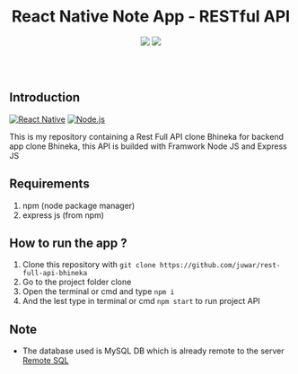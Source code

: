 <h1 align='center'>React Native Note App - RESTful API</h1>

<p align='center'>
  <img src='https://miro.medium.com/max/700/0*cQTv5n6xV7opBBIB' />
  <img src='https://kreitech.io/blog/wp-content/uploads/2018/10/1_-NOQtyJAGQ1RNC3iVt_thA.png' />
  </a>
</p>

<br>
<br>

## Introduction
[![React Native](https://img.shields.io/badge/Express%20-4.17.1-blue.svg?style=rounded-square)](https://expressjs.com/)
[![Node.js](https://img.shields.io/badge/Node.js-v.11.15-green.svg?style=rounded-square)](https://nodejs.org/)

This is my repository containing a Rest Full API clone Bhineka for backend app clone Bhineka, this API is builded with Framwork Node JS and Express JS

## Requirements
1. npm (node package manager)
2. express js (from npm)

## How to run the app ?
1. Clone this repository with `git clone https://github.com/juwar/rest-full-api-bhineka`
2. Go to the project folder clone
3. Open the terminal or cmd and type `npm i`
4. And the lest type in terminal or cmd `npm start` to run project API

## Note
* The database used is MySQL DB which is already remote to the server [Remote SQL](https://github.com/juwar/simpleAppNoteRestAPI)